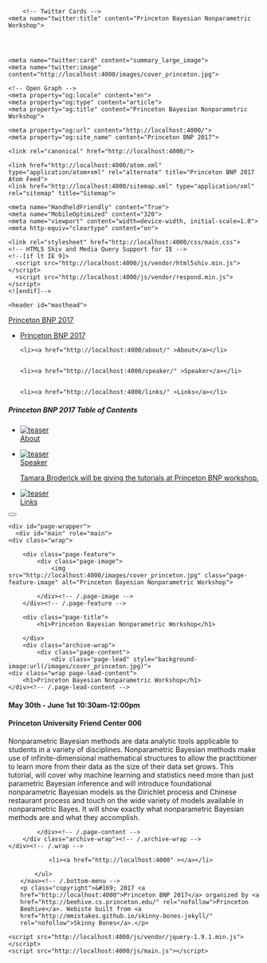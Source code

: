 <!DOCTYPE html>
<html>
  <head>
    <meta charset="utf-8">
    <title>Princeton Bayesian Nonparametric Workshop • Princeton BNP 2017</title>
    
    
    
    	<!-- Twitter Cards -->
	<meta name="twitter:title" content="Princeton Bayesian Nonparametric Workshop">
	
	
	
	
	<meta name="twitter:card" content="summary_large_image">
	<meta name="twitter:image" content="http://localhost:4000/images/cover_princeton.jpg">
	
	<!-- Open Graph -->
	<meta property="og:locale" content="en">
	<meta property="og:type" content="article">
	<meta property="og:title" content="Princeton Bayesian Nonparametric Workshop">
	
	<meta property="og:url" content="http://localhost:4000/">
	<meta property="og:site_name" content="Princeton BNP 2017">

    <link rel="canonical" href="http://localhost:4000/">

    <link href="http://localhost:4000/atom.xml" type="application/atom+xml" rel="alternate" title="Princeton BNP 2017 Atom Feed">
    <link href="http://localhost:4000/sitemap.xml" type="application/xml" rel="sitemap" title="Sitemap">

    <meta name="HandheldFriendly" content="True">
    <meta name="MobileOptimized" content="320">
    <meta name="viewport" content="width=device-width, initial-scale=1.0">
    <meta http-equiv="cleartype" content="on">

    <link rel="stylesheet" href="http://localhost:4000/css/main.css">
    <!-- HTML5 Shiv and Media Query Support for IE -->
    <!--[if lt IE 9]>
      <script src="http://localhost:4000/js/vendor/html5shiv.min.js"></script>
      <script src="http://localhost:4000/js/vendor/respond.min.js"></script>
    <![endif]-->

  </head>

  <body id="js-body">
    <!--[if lt IE 9]><div class="upgrade notice-warning"><strong>Your browser is quite old!</strong> Why not <a href="http://whatbrowser.org/">upgrade to a newer one</a> to better enjoy this site?</div><![endif]-->

    <header id="masthead">
  <div class="inner-wrap">
    <a href="http://localhost:4000/" class="site-title">Princeton BNP 2017</a>
    <nav role="navigation" class="menu top-menu">
        <ul class="menu-item">
	<li class="home"><a href="/">Princeton BNP 2017</a></li>
	
    
    <li><a href="http://localhost:4000/about/" >About</a></li>
  
    
    <li><a href="http://localhost:4000/speaker/" >Speaker</a></li>
  
    
    <li><a href="http://localhost:4000/links/" >Links</a></li>
  
</ul>
    </nav>
  </div><!-- /.inner-wrap -->
</header><!-- /.masthead -->
    <nav role="navigation" id="js-menu" class="sliding-menu-content">
  <h5>Princeton BNP 2017 <span>Table of Contents</span></h5>
  <ul class="menu-item">
    <li>
      <a href="http://localhost:4000/about/">
        <img src="http://localhost:4000/images/teaser-princeton-02.jpg" alt="teaser" class="teaser">
        <div class="title">About</div>
        <p class="excerpt"></p>
      </a>
    </li><li>
      <a href="http://localhost:4000/speaker/">
        <img src="http://localhost:4000/images/teaser-tamara-pic.jpg" alt="teaser" class="teaser">
        <div class="title">Speaker</div>
        <p class="excerpt">Tamara Broderick will be giving the tutorials at Princeton BNP workshop.</p>
      </a>
    </li><li>
      <a href="http://localhost:4000/links/">
        <img src="http://localhost:4000/images/teaser-pu.jpg" alt="teaser" class="teaser">
        <div class="title">Links</div>
        <p class="excerpt"></p>
      </a>
    </li>
  </ul>
</nav>
<button type="button" id="js-menu-trigger" class="sliding-menu-button lines-button x2" role="button" aria-label="Toggle Navigation">
  <span class="nav-lines"></span>
</button>

<div id="js-menu-screen" class="menu-screen"></div>


    <div id="page-wrapper">
      <div id="main" role="main">			
	<div class="wrap">
		
		<div class="page-feature">
			<div class="page-image">
				<img src="http://localhost:4000/images/cover_princeton.jpg" class="page-feature-image" alt="Princeton Bayesian Nonparametric Workshop">
				
			</div><!-- /.page-image -->
		</div><!-- /.page-feature -->
		
		<div class="page-title">
			<h1>Princeton Bayesian Nonparametric Workshop</h1>
			
		</div>
		<div class="archive-wrap">
			<div class="page-content">
				<div class="page-lead" style="background-image:url(/images/cover_princeton.jpg)">
    <div class="wrap page-lead-content">
        <h1>Princeton Bayesian Nonparametric Workshop</h1>
    </div><!-- /.page-lead-content -->
</div><!-- /.page-lead -->

<h4>May 30th - June 1st 10:30am-12:00pm</h4>
<h4>Princeton University Friend Center  006</h4>

<p>
	Nonparametric Bayesian methods are data analytic tools applicable to students in a variety of disciplines.  Nonparametric Bayesian methods make use of infinite-dimensional mathematical structures to allow the practitioner to learn more from their data as the size of their data set grows. This tutorial, will cover why machine learning and statistics need more than just parametric Bayesian inference and will introduce foundational nonparametric Bayesian models as the Dirichlet process and Chinese restaurant process and touch on the wide variety of models available in nonparametric Bayes. It will show exactly what nonparametric Bayesian methods are and what they accomplish.
</p>

<div class="tiles">

</div><!-- /.tiles -->


			</div><!-- /.page-content -->
		</div class="archive-wrap"><!-- /.archive-wrap -->
	</div><!-- /.wrap -->
</div><!-- /#main -->
      <footer role="contentinfo" id="site-footer">
	<nav role="navigation" class="menu bottom-menu">
		<ul class="menu-item">
		
      
			<li><a href="http://localhost:4000" ></a></li>
		
		</ul>
	</nav><!-- /.bottom-menu -->
	<p class="copyright">&#169; 2017 <a href="http://localhost:4000">Princeton BNP 2017</a> organized by <a href="http://beehive.cs.princeton.edu/" rel="nofollow">Princeton Beehive</a>. Webiste built from <a href="http://mmistakes.github.io/skinny-bones-jekyll/" rel="nofollow">Skinny Bones</a>.</p>
</footer>
    </div>

    <script src="http://localhost:4000/js/vendor/jquery-1.9.1.min.js"></script>
    <script src="http://localhost:4000/js/main.js"></script>

  </body>

</html>
